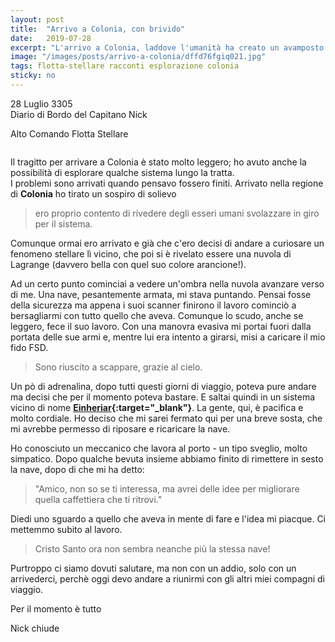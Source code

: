 ```yaml
---
layout: post
title:  "Arrivo a Colonia, con brivido"
date:   2019-07-28
excerpt: "L'arrivo a Colonia, laddove l'umanità ha creato un avamposto lontano dai Thargoids, può portare a volte ad incontri spiacevoli"
image: "/images/posts/arrivo-a-colonia/dffd76fgiq021.jpg"
tags: flotta-stellare racconti esplorazione colonia
sticky: no
---
```

<div class="box alt">
<p>28 Luglio 3305<br>
Diario di Bordo del Capitano Nick</p>

<p>Alto Comando Flotta Stellare</p>
</div>
<span class="image fit"><img src="/images/Elite-Division-png.png" alt=""></span>

Il tragitto per arrivare a Colonia è stato molto leggero; ho avuto anche la possibilità di esplorare qualche sistema lungo la tratta.<br>
I problemi sono arrivati quando pensavo fossero finiti. Arrivato nella regione di **Colonia** ho tirato un sospiro di solievo

>ero proprio contento di rivedere degli esseri umani svolazzare in giro per il sistema.

Comunque ormai ero arrivato e già che c'ero decisi di andare a curiosare un fenomeno stellare lì vicino, che poi si è rivelato essere una nuvola di Lagrange (davvero bella con quel suo colore arancione!).

Ad un certo punto cominciai a vedere un'ombra nella nuvola avanzare verso di me. Una nave, pesantemente armata, mi stava puntando. Pensai fosse della sicurezza ma appena i suoi scanner finirono il lavoro cominciò a bersagliarmi con tutto quello che aveva. Comunque lo scudo, anche se leggero, fece il suo lavoro. Con una manovra evasiva mi portai fuori dalla portata delle sue armi e, mentre lui era intento a girarsi, misi a caricare il mio fido FSD.

>Sono riuscito a scappare, grazie al cielo.

Un pò di adrenalina, dopo tutti questi giorni di viaggio, poteva pure andare ma decisi che per il momento poteva bastare. E saltai quindi in un sistema vicino di nome **[Einheriar](https://www.edsm.net/en/system/id/13729264/name/Einheriar){:target="_blank"}**. La gente, qui, è pacifica e molto cordiale. Ho deciso che mi sarei fermato qui per una breve sosta, che mi avrebbe permesso di riposare e ricaricare la nave.

Ho conosciuto un meccanico che lavora al porto - un tipo sveglio, molto simpatico. Dopo qualche bevuta insieme abbiamo finito di rimettere in sesto la nave, dopo di che mi ha detto:

>"Amico, non so se ti interessa, ma avrei delle idee per migliorare quella caffettiera che ti ritrovi."

Diedi uno sguardo a quello che aveva in mente di fare e l'idea mi piacque. Ci mettemmo subito al lavoro. 

>Cristo Santo ora non sembra neanche più la stessa nave!

Purtroppo ci siamo dovuti salutare, ma non con un addio, solo con un arrivederci, perchè oggi devo andare a riunirmi con gli altri miei compagni di viaggio.

Per il momento è tutto

Nick chiude

<span class="image fit"><img src="/images/Elite-Division-png.png" alt=""></span>